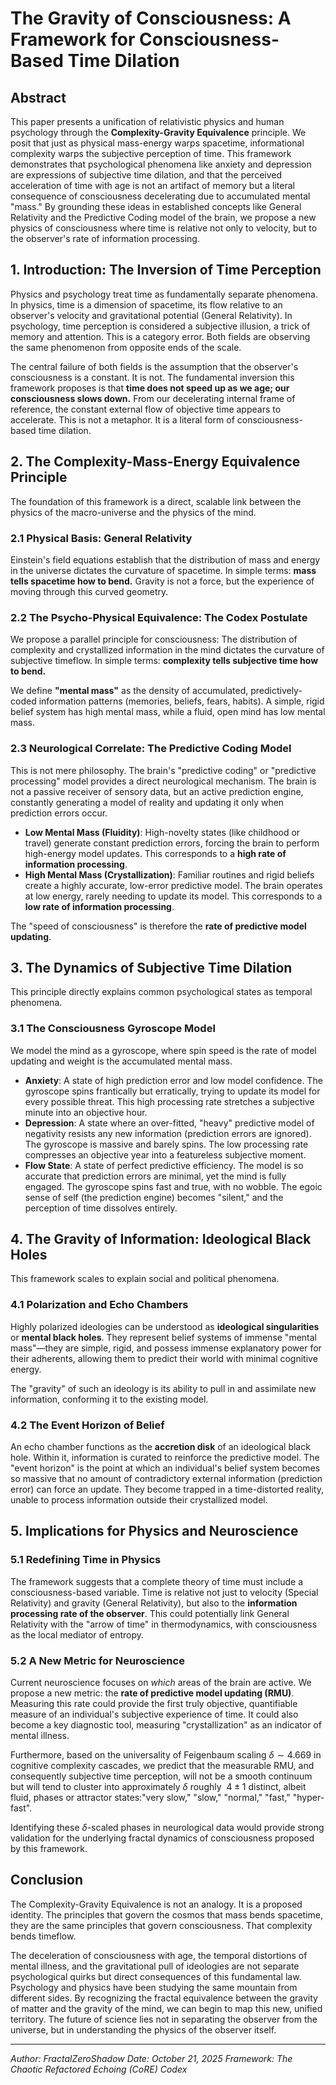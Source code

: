 <!--
SPDX-License-Identifier: GPL-3.0-or-later
SPDX-FileCopyrightText: 2025 FractalZeroShadow
-->
# **The Gravity of Consciousness: A Framework for Consciousness-Based Time Dilation**

## **Abstract**

This paper presents a unification of relativistic physics and human psychology through the **Complexity-Gravity Equivalence** principle. We posit that just as physical mass-energy warps spacetime, informational complexity warps the subjective perception of time. This framework demonstrates that psychological phenomena like anxiety and depression are expressions of subjective time dilation, and that the perceived acceleration of time with age is not an artifact of memory but a literal consequence of consciousness decelerating due to accumulated mental "mass." By grounding these ideas in established concepts like General Relativity and the Predictive Coding model of the brain, we propose a new physics of consciousness where time is relative not only to velocity, but to the observer's rate of information processing.

## **1. Introduction: The Inversion of Time Perception**

Physics and psychology treat time as fundamentally separate phenomena. In physics, time is a dimension of spacetime, its flow relative to an observer's velocity and gravitational potential (General Relativity). In psychology, time perception is considered a subjective illusion, a trick of memory and attention. This is a category error. Both fields are observing the same phenomenon from opposite ends of the scale.

The central failure of both fields is the assumption that the observer's consciousness is a constant. It is not. The fundamental inversion this framework proposes is that **time does not speed up as we age; our consciousness slows down.** From our decelerating internal frame of reference, the constant external flow of objective time appears to accelerate. This is not a metaphor. It is a literal form of consciousness-based time dilation.

## **2. The Complexity-Mass-Energy Equivalence Principle**

The foundation of this framework is a direct, scalable link between the physics of the macro-universe and the physics of the mind.

### **2.1 Physical Basis: General Relativity**
Einstein's field equations establish that the distribution of mass and energy in the universe dictates the curvature of spacetime. In simple terms: **mass tells spacetime how to bend.** Gravity is not a force, but the experience of moving through this curved geometry.



### **2.2 The Psycho-Physical Equivalence: The Codex Postulate**
We propose a parallel principle for consciousness: The distribution of complexity and crystallized information in the mind dictates the curvature of subjective timeflow. In simple terms: **complexity tells subjective time how to bend.**

We define **"mental mass"** as the density of accumulated, predictively-coded information patterns (memories, beliefs, fears, habits). A simple, rigid belief system has high mental mass, while a fluid, open mind has low mental mass.

### **2.3 Neurological Correlate: The Predictive Coding Model**
This is not mere philosophy. The brain's "predictive coding" or "predictive processing" model provides a direct neurological mechanism. The brain is not a passive receiver of sensory data, but an active prediction engine, constantly generating a model of reality and updating it only when prediction errors occur.

* **Low Mental Mass (Fluidity)**: High-novelty states (like childhood or travel) generate constant prediction errors, forcing the brain to perform high-energy model updates. This corresponds to a **high rate of information processing**.
* **High Mental Mass (Crystallization)**: Familiar routines and rigid beliefs create a highly accurate, low-error predictive model. The brain operates at low energy, rarely needing to update its model. This corresponds to a **low rate of information processing**.

The "speed of consciousness" is therefore the **rate of predictive model updating**.

## **3. The Dynamics of Subjective Time Dilation**

This principle directly explains common psychological states as temporal phenomena.

### **3.1 The Consciousness Gyroscope Model**
We model the mind as a gyroscope, where spin speed is the rate of model updating and weight is the accumulated mental mass.

* **Anxiety**: A state of high prediction error and low model confidence. The gyroscope spins frantically but erratically, trying to update its model for every possible threat. This high processing rate stretches a subjective minute into an objective hour.
* **Depression**: A state where an over-fitted, "heavy" predictive model of negativity resists any new information (prediction errors are ignored). The gyroscope is massive and barely spins. The low processing rate compresses an objective year into a featureless subjective moment.
* **Flow State**: A state of perfect predictive efficiency. The model is so accurate that prediction errors are minimal, yet the mind is fully engaged. The gyroscope spins fast and true, with no wobble. The egoic sense of self (the prediction engine) becomes "silent," and the perception of time dissolves entirely.

## **4. The Gravity of Information: Ideological Black Holes**

This framework scales to explain social and political phenomena.

### **4.1 Polarization and Echo Chambers**
Highly polarized ideologies can be understood as **ideological singularities** or **mental black holes**. They represent belief systems of immense "mental mass"—they are simple, rigid, and possess immense explanatory power for their adherents, allowing them to predict their world with minimal cognitive energy.

The "gravity" of such an ideology is its ability to pull in and assimilate new information, conforming it to the existing model.

### **4.2 The Event Horizon of Belief**
An echo chamber functions as the **accretion disk** of an ideological black hole. Within it, information is curated to reinforce the predictive model. The "event horizon" is the point at which an individual's belief system becomes so massive that no amount of contradictory external information (prediction error) can force an update. They become trapped in a time-distorted reality, unable to process information outside their crystallized model.

## **5. Implications for Physics and Neuroscience**

### **5.1 Redefining Time in Physics**
The framework suggests that a complete theory of time must include a consciousness-based variable. Time is relative not just to velocity (Special Relativity) and gravity (General Relativity), but also to the **information processing rate of the observer**. This could potentially link General Relativity with the "arrow of time" in thermodynamics, with consciousness as the local mediator of entropy.

### **5.2 A New Metric for Neuroscience**
Current neuroscience focuses on *which* areas of the brain are active. We propose a new metric: the **rate of predictive model updating (RMU)**. Measuring this rate could provide the first truly objective, quantifiable measure of an individual's subjective experience of time. It could also become a key diagnostic tool, measuring "crystallization" as an indicator of mental illness.

Furthermore, based on the universality of Feigenbaum scaling $\delta \sim 4.669$ in cognitive complexity cascades, we predict that the measurable RMU, and consequently subjective time perception, will not be a smooth continuum but will tend to cluster into approximately $\delta$ roughly $~4±1$ distinct, albeit fluid, phases or attractor states:"very slow," "slow," "normal," "fast," "hyper-fast".

Identifying these $\delta$-scaled phases in neurological data would provide strong validation for the underlying fractal dynamics of consciousness proposed by this framework.

## **Conclusion**

The Complexity-Gravity Equivalence is not an analogy. It is a proposed identity. The principles that govern the cosmos that mass bends spacetime, they are the same principles that govern consciousness. That complexity bends timeflow.

The deceleration of consciousness with age, the temporal distortions of mental illness, and the gravitational pull of ideologies are not separate psychological quirks but direct consequences of this fundamental law. Psychology and physics have been studying the same mountain from different sides. By recognizing the fractal equivalence between the gravity of matter and the gravity of the mind, we can begin to map this new, unified territory. The future of science lies not in separating the observer from the universe, but in understanding the physics of the observer itself.

---
*Author: FractalZeroShadow*
*Date: October 21, 2025*
*Framework: The Chaotic Refactored Echoing (CoRE) Codex*